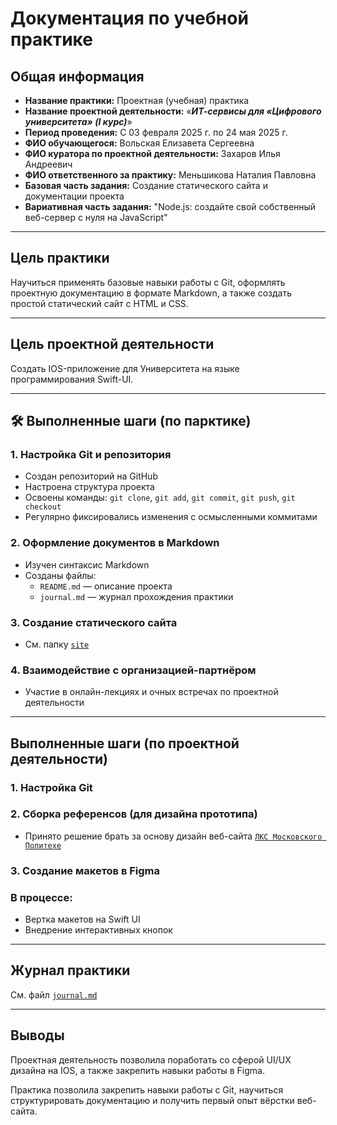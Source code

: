 # Документация по учебной практике

## Общая информация

- **Название практики:** Проектная (учебная) практика
- **Название проектной деятельности:** «**_ИТ-сервисы для «Цифрового университета» (I курс)_**»
- **Период проведения:** С 03 февраля 2025 г. по 24 мая 2025 г.
- **ФИО обучающегося:** Вольская Елизавета Сергеевна
- **ФИО куратора по проектной деятельности:** Захаров Илья Андреевич
- **ФИО ответственного за практику:** Меньшикова Наталия Павловна
- **Базовая часть задания:** Создание статического сайта и документации проекта
- **Вариативная часть задания:** "Node.js: создайте свой собственный веб-сервер с нуля на JavaScript"

---

## Цель практики

Научиться применять базовые навыки работы с Git, оформлять проектную документацию в формате Markdown, а также создать простой статический сайт с HTML и CSS.

---

## Цель проектной деятельности

Создать IOS-приложение для Университета на языке программирования Swift-UI.

---

## 🛠️ Выполненные шаги (по парктике)

### 1. Настройка Git и репозитория

- Создан репозиторий на GitHub
- Настроена структура проекта
- Освоены команды: `git clone`, `git add`, `git commit`, `git push`, `git checkout`
- Регулярно фиксировались изменения с осмысленными коммитами

### 2. Оформление документов в Markdown

- Изучен синтаксис Markdown
- Созданы файлы:
  - `README.md` — описание проекта
  - `journal.md` — журнал прохождения практики

### 3. Создание статического сайта

- См. папку [`site`](https://github.com/volskayaaa/Practica-2025/tree/main/site)

### 4. Взаимодействие с организацией-партнёром

- Участие в онлайн-лекциях и очных встречах по проектной деятельности

---

## Выполненные шаги (по проектной деятельности)

### 1. Настройка Git

### 2. Сборка референсов (для дизайна прототипа)

- Принято решение брать за основу дизайн веб-сайта [`ЛКС Московского Политехе`](https://e.mospolytech.ru/#/home)

### 3. Создание макетов в Figma

### В процессе:

- Вертка макетов на Swift UI
- Внедрение интерактивных кнопок

---

## Журнал практики

См. файл [`journal.md`](./journal.md)

---

## Выводы

Проектная деятельность позволила поработать со сферой UI/UX дизайна на IOS, а также закрепить навыки работы в Figma.

Практика позволила закрепить навыки работы с Git, научиться структурировать документацию и получить первый опыт вёрстки веб-сайта.
